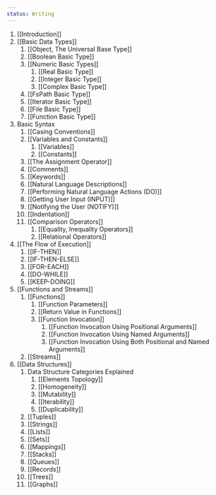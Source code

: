 ```yaml
---
status: Writing
---
```

1. [[Introduction]]
2. [[Basic Data Types]]
	1. [[Object, The Universal Base Type]]
	2. [[Boolean Basic Type]]
	3. [[Numeric Basic Types]]
		1. [[Real Basic Type]]
		2. [[Integer Basic Type]]
		3. [[Complex Basic Type]]
	4. [[FsPath Basic Type]]
	5. [[Iterator Basic Type]]
	6. [[File Basic Type]]
	7. [[Function Basic Type]]
3. Basic Syntax
	1. [[Casing Conventions]]
	2. [[Variables and Constants]]
		1. [[Variables]]
		2. [[Constants]]
	3. [[The Assignment Operator]]
	4. [[Comments]]
	5. [[Keywords]]
	6. [[Natural Language Descriptions]]
	7. [[Performing Natural Language Actions (DO)]]
	8. [[Getting User Input (INPUT)]]
	9. [[Notifying the User (NOTIFY)]]
	10. [[Indentation]]
	11. [[Comparison Operators]]
		1. [[Equality, Inequality Operators]]
		2. [[Relational Operators]]
4. [[The Flow of Execution]]
	1. [[IF-THEN]]
	2. [[IF-THEN-ELSE]]
	3. [[FOR-EACH]]
	4. [[DO-WHILE]]
	5. [[KEEP-DOING]]
5. [[Functions and Streams]]
	1. [[Functions]]
		1. [[Function Parameters]]
		2. [[Return Value in Functions]]
		3. [[Function Invocation]]
			1. [[Function Invocation Using Positional Arguments]]
			2. [[Function Invocation Using Named Arguments]]
			3. [[Function Invocation Using Both Positional and Named Arguments]]
	2. [[Streams]]
6. [[Data Structures]]
	1. Data Structure Categories Explained
		1. [[Elements Topology]]
		2. [[Homogeneity]]
		3. [[Mutability]]
		4. [[Iterability]]
		5. [[Duplicability]]
	2. [[Tuples]]
	3. [[Strings]]
	4. [[Lists]]
	5. [[Sets]]
	6. [[Mappings]]
	7. [[Stacks]]
	8. [[Queues]]
	9. [[Records]]
	10. [[Trees]]
	11. [[Graphs]]